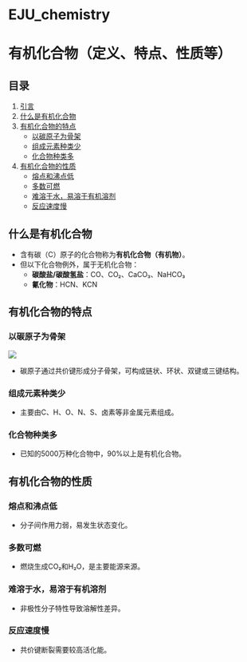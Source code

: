 # EJU_chemistry

# 有机化合物（定义、特点、性质等）

## 目录
1. [引言](#引言)
2. [什么是有机化合物](#什么是有机化合物)
3. [有机化合物的特点](#有机化合物的特点)
   - [以碳原子为骨架](#以碳原子为骨架)
   - [组成元素种类少](#组成元素种类少)
   - [化合物种类多](#化合物种类多)
4. [有机化合物的性质](#有机化合物的性质)
   - [熔点和沸点低](#熔点和沸点低)
   - [多数可燃](#多数可燃)
   - [难溶于水，易溶于有机溶剂](#难溶于水易溶于有机溶剂)
   - [反应速度慢](#反应速度慢)

## 什么是有机化合物
- 含有碳（C）原子的化合物称为**有机化合物（有机物）**。
- 但以下化合物例外，属于无机化合物：
  - **碳酸盐/碳酸氢盐**：CO、CO₂、CaCO₃、NaHCO₃
  - **氰化物**：HCN、KCN

## 有机化合物的特点
### 以碳原子为骨架
![](https://kimika.net/wp-content/uploads/2019/06/y1yuki2.png)
- 碳原子通过共价键形成分子骨架，可构成链状、环状、双键或三键结构。

### 组成元素种类少
- 主要由C、H、O、N、S、卤素等非金属元素组成。

### 化合物种类多
- 已知的5000万种化合物中，90%以上是有机化合物。

## 有机化合物的性质
### 熔点和沸点低
- 分子间作用力弱，易发生状态变化。

### 多数可燃
- 燃烧生成CO₂和H₂O，是主要能源来源。

### 难溶于水，易溶于有机溶剂
- 非极性分子特性导致溶解性差异。

### 反应速度慢
- 共价键断裂需要较高活化能。
